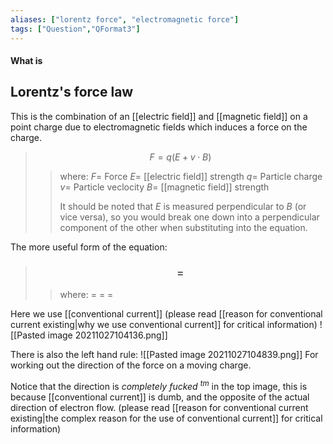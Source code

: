 ```yaml
---
aliases: ["lorentz force", "electromagnetic force"]
tags: ["Question","QFormat3"]
---
```


#### What is
## Lorentz's force law
This is the combination of an [[electric field]] and [[magnetic field]] on a point charge due to electromagnetic fields which induces a force on the charge.
> $$ F = q(E + v\cdot B) $$ 
>> where:
>> $F=$ Force 
>> $E=$ [[electric field]] strength
>> $q=$ Particle charge
>> $v=$ Particle veclocity
>> $B=$ [[magnetic field]] strength
>> 
>> It should be noted that $E$ is measured perpendicular to $B$ (or vice versa), so you would break one down into a perpendicular component of the other when substituting into the equation.

The more useful form of the equation:
> ### $$  = $$ 
>> where:
>> $=$ 
>> $=$
>> $=$

Here we use [[conventional current]] (please read [[reason for conventional current existing|why we use conventional current]] for critical information)
![[Pasted image 20211027104136.png]]

There is also the left hand rule:
![[Pasted image 20211027104839.png]]
For working out the direction of the force on a moving charge.

Notice that the direction is *completely fucked $^{tm}$* in the top image, this is because [[conventional current]] is dumb, and the opposite of the actual direction of electron flow. (please read [[reason for conventional current existing|the complex reason for the use of conventional current]] for critical information)